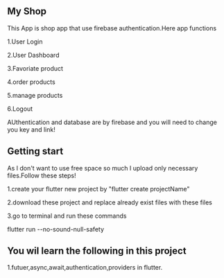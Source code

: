 ## My Shop

This App is  shop app that use firebase authentication.Here app functions

1.User Login

2.User Dashboard

3.Favoriate product

4.order products

5.manage products

6.Logout

AUthentication and database  are by firebase and you will need to change you key and link! 


## Getting start

As I don't want to use free space so much I upload only necessary files.Follow these steps!

1.create your flutter new project  by "flutter create projectName" 

2.download these project and replace already exist files with these files

3.go to terminal and  run these commands 

flutter run --no-sound-null-safety

## You wil learn the following  in this project

 1.futuer,async,await,authentication,providers in flutter.
